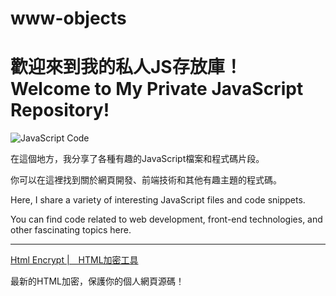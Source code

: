 # www-objects



<h1>歡迎來到我的私人JS存放庫！ <br>
Welcome to My Private JavaScript Repository!</h1>


![JavaScript Code](https://v8953014.github.io/www-objects/JS-title.jpg)

<p>
在這個地方，我分享了各種有趣的JavaScript檔案和程式碼片段。</p>
<p>你可以在這裡找到關於網頁開發、前端技術和其他有趣主題的程式碼。</p>

<p>Here, I share a variety of interesting JavaScript files and code snippets.</p>
<p>You can find code related to web development, front-end technologies, and other fascinating topics here.</p>

---

<a href="https://v8953014.github.io/www-objects/">Html Encrypt |　HTML加密工具 </a>
<p>最新的HTML加密，保護你的個人網頁源碼！</p>


